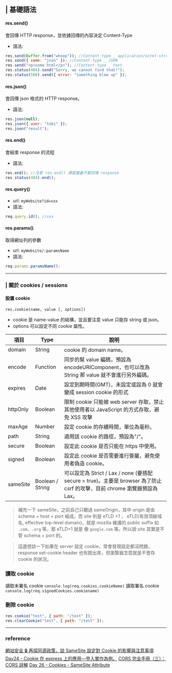 ## | 基礎語法

#### res.send()

會回傳 HTTP response，並依據回傳的內容決定 Content-Type

- 語法:

```js
res.send(Buffer.from("whoop")); //Content-type _ application/octet-stream
res.send({ some: "json" }); //Content-type _ JSON
res.send("<p>some html</p>"); //Content-type _ text
res.status(404).send("Sorry, we cannot find that!");
res.status(500).send({ error: "something blew up" });
```

#### res.json()

會回傳 json 格式的 HTTP response。

- 語法:

```js
res.json(null);
res.json({ user: "tobi" });
res.json("result");
```

#### res.end()

會結束 response 的流程

- 語法:

```js
res.end(); //注意 res.end() 裡面盡量不要回傳 response
res.status(404).end();
```

#### res.query()

- url:
  `myWebsite?id=xxx`
- 語法:

```js
req.query.id(); //xxx
```

#### res.params()

取得網址列的參數

- url:
  `myWebsite/:paramsName`
- 語法:

```js
req.params.paramsName();
```

---

### | 關於 cookies / sessions

#### 設置 cookie

`res.cookie(name, value [, options])`

- cookie 是 name-value 的結構，並且要注意 value 只能存 string 或 json。
- options 可以設定不同 cookie 屬性。

| 項目     | Type             | 說明                                                                                                                       |
| -------- | ---------------- | -------------------------------------------------------------------------------------------------------------------------- |
| domain   | String           | cookie 的 domain name。                                                                                                    |
| encode   | Function         | 同步的幫 value 編碼，預設為 encodeURIComponent，也可以改為 String 那 value 就不會進行另外編碼。                            |
| expires  | Date             | 設定到期時間(GMT)，未設定或設為 0 就會變成 session cookie 的形式                                                           |
| httpOnly | Boolean          | 限制 cookie 只能被 web server 存取，禁止其他使用者以 JavaScript 的方式存取，避免 XSS 攻擊                                  |
| maxAge   | Number           | 設定 cookie 的存續時間，單位為毫秒。                                                                                       |
| path     | String           | 適用該 cookie 的路徑，預設為"/"。                                                                                          |
| secure   | Boolean          | 設定此 cookie 是否只能在 https 中使用。                                                                                    |
| signed   | Boolean          | 設定此 cookie 是否需要進行簽屬，避免使用者偽造 cookie。                                                                    |
| sameSite | Boolean / String | 可以設定為 Strict / Lax / none (要搭配 secure = true)。主要是 browser 為了防止 csrf 的攻擊，目前 chrome 瀏覽器預設為 Lax。 |

> 補充一下 sameSite，之前自己只聽過 sameOrigin，其中 origin 是由 schema + host + port 組成。而 site 則是 eTLD +1 ， eTLD(有效頂級域名, effective top-level domain)，就是 mozilla 維護的 public suffix 如 `.com`、`.org` 等，那 eTLD+1 就是
> 像 `google.com` 等。所以說 site 其實是不管 schema + port 的。

> 這邊想談一下如果在 server 設定 cookie，常會發現設定都沒問題，response set-cookie header 也有跑出來，但瀏覽器怎麼就是不會存 cookie 的狀況。

### 讀取 cookie

讀取未署名 cookie
`console.log(req.cookies.cookieName)`
讀取署名 cookie
`console.log(req.signedCookies.cookiename)`

### 刪除 cookie

```js
res.cookie("test", { path: "/test" });
res.clearCookie("test", { path: "/test" });
```

---

### reference

[網站安全 🔒 再探同源政策，談 SameSite 設定對 Cookie 的影響與注意事項](https://medium.com/程式猿吃香蕉/再探同源政策-談-samesite-設定對-cookie-的影響與注意事項-6195d10d4441)
[Day24 - Cookie 在 express 上的應用—登入實作為例。](https://ithelp.ithome.com.tw/articles/10187343)
[CORS 完全手冊（三）：CORS 詳解](https://blog.huli.tw/2021/02/19/cors-guide-3/)
[Day 26 - Cookies - SameSite Attribute](https://ithelp.ithome.com.tw/articles/10251288)
